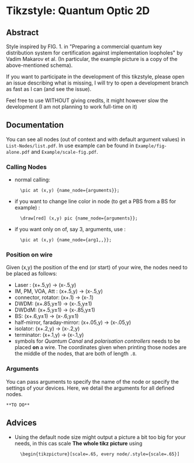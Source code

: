 # Tikzstyle: Quantum Optic 2D

## Abstract
Style inspired by FIG. 1. in "Preparing a commercial quantum key
distribution system for certification against implementation loopholes" by
Vadim Makarov et al. (In particular, the example picture is a copy of the above-mentioned schema).

If you want to participate in the development of this tikzstyle, please open
an issue describing what is missing, I will try to open a development branch
as fast as I can (and see the issue).

Feel free to use WITHOUT giving credits, it might however slow the development
(I am not planning to work full-time on it)

## Documentation
You can see all nodes (out of context and with default argument values) in `List-Nodes/list.pdf`. In use example can be found in `Example/fig-alone.pdf` and `Example/scale-fig.pdf`.
### Calling Nodes
- normal calling: 

        \pic at (x,y) {name_node={arguments}};
- if you want to change line color in node (to get a PBS from a BS for example) : 

        \draw[red] (x,y) pic {name_node={arguments}};
- if you want only on of, say 3, arguments, use : 

        \pic at (x,y) {name_node={arg1,,}};
### Position on wire
Given (x,y) the position of the end (or start) of your wire, the nodes need to be placed as follows:
- Laser : (x+.5,y) -> (x-.5,y)
- IM, PM, VOA, Att : (x+.5,y) -> (x-.5,y)
- connector, rotator: (x+.1) -> (x-.1)
- DWDM: (x+.85,y±1) -> (x-.5,y±1)
- DWDdM: (x+.5,y±1) -> (x-.85,y±1)
- BS: (x+.6,y±1) -> (x-.6,y±1)
- half-mirror, faraday-mirror: (x+.05,y) -> (x-.05,y)
- isolator: (x+.2,y) -> (x-.2,y)
- terminator: (x+.1,y) -> (x-.1,y)
- symbols for *Quantum Canal* and *polarisation controllers* needs to be placed **on** a wire. The coordinates given when printing those nodes are the middle of the nodes, that are both of length `.8`.

### Arguments
You can pass arguments to specify the name of the node or specify the settings of your devices. Here, we detail the arguments for all defined nodes.
    
    **TO DO**

## Advices
- Using the default node size might output a picture a bit too big for your needs, in this cas scale **The whole tikz picture** using 
    
        \begin{tikzpicture}[scale=.65, every node/.style={scale=.65}]

